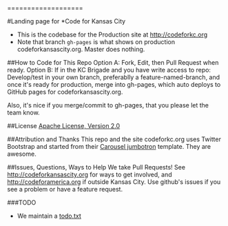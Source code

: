 
===================

#Landing page for *Code for Kansas City

* This is the codebase for the Production site at http://codeforkc.org
* Note that branch `gh-pages` is what shows on production codeforkansascity.org. Master does nothing.

##How to Code for This Repo
Option A: Fork, Edit, then Pull Request when ready.
Option B: If in the KC Brigade and you have write access to repo: Develop/test in your own branch, preferablly a feature-named-branch, and once it's ready for production, merge into gh-pages, which auto deploys to GitHub pages for codeforkansascity.org. 

Also, it's nice if you merge/commit to gh-pages, that you please let the team know. 

##License
[Apache License, Version 2.0](http://www.apache.org/licenses/LICENSE-2.0)

##Attribution and Thanks
This repo and the site codeforkc.org uses Twitter Bootstrap and started from their [Carousel jumbotron](http://twitter.github.com/bootstrap/examples/carousel.html) template. They are awesome.

##Issues, Questions, Ways to Help
We take Pull Requests! See http://codeforkansascity.org for ways to get involved, and http://codeforamerica.org if outside Kansas City. Use github's issues if you see a problem or have a feature request.

###TODO
* We maintain a [todo.txt](todo.txt)